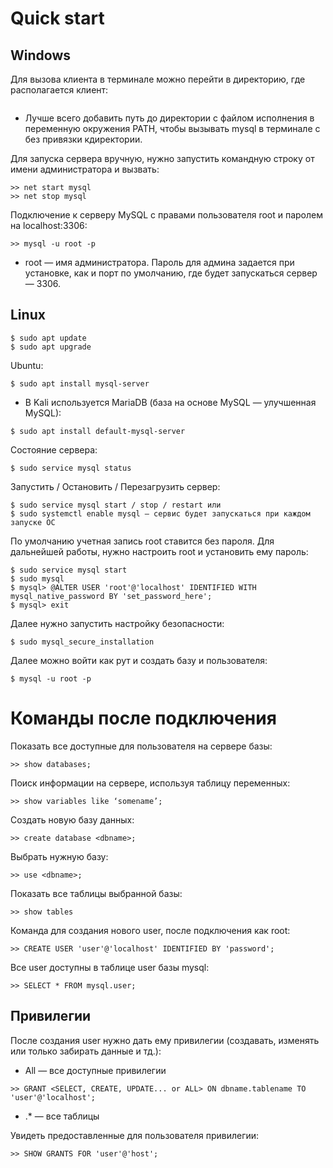 # Quick start

## Windows

Для вызова клиента в терминале можно перейти в директорию, где располагается клиент:

```>> cd mysql\mysql server 8.0\bin
```

- Лучше всего добавить путь до директории с файлом исполнения в переменную окружения PATH, чтобы вызывать mysql в терминале с без привязки кдиректории.
 
Для запуска сервера вручную, нужно запустить командную строку от имени администратора и вызвать:
```
>> net start mysql 
>> net stop mysql
```
Подключение к серверу MySQL с правами пользователя root и паролем на localhost:3306:
```
>> mysql -u root -p
```
- root — имя администратора. Пароль для админа задается при 
установке, как и порт по умолчанию, где будет запускаться сервер — 3306.

## Linux

```
$ sudo apt update 
$ sudo apt upgrade

```
Ubuntu:
```
$ sudo apt install mysql-server
```
- В Kali используется MariaDB (база на основе MySQL — улучшенная MySQL):

```
$ sudo apt install default-mysql-server
```

Состояние сервера:
```
$ sudo service mysql status
```

Запустить / Остановить / Перезагрузить сервер:
```
$ sudo service mysql start / stop / restart или
$ sudo systemctl enable mysql — сервис будет запускаться при каждом запуске ОС
```

По умолчанию учетная запись root ставится без пароля. Для дальнейшей работы, нужно настроить root и установить ему пароль:
```
$ sudo service mysql start
$ sudo mysql
$ mysql> @ALTER USER 'root'@'localhost' IDENTIFIED WITH mysql_native_password BY 'set_password_here';   
$ mysql> exit
```

Далее нужно запустить настройку безопасности:
```
$ sudo mysql_secure_installation
```

Далее можно войти как рут и создать базу и пользователя:
```
$ mysql -u root -p
```

# Команды после подключения 
Показать все доступные для пользователя на сервере базы:
```
>> show databases;
```

Поиск информации на сервере, используя таблицу переменных:
```
>> show variables like ‘somename’;

```
Создать новую базу данных:

```
>> create database <dbname>;
```

Выбрать нужную базу:

```
>> use <dbname>;
```

Показать все таблицы выбранной базы:

```
>> show tables 
```

Команда для создания нового user, после подключения как root:

```
>> CREATE USER 'user'@'localhost' IDENTIFIED BY 'password';
```

Все user доступны в таблице user базы mysql:

```
>> SELECT * FROM mysql.user;
```
## Привилегии

После создания user нужно дать ему привилегии (создавать, изменять или только забирать данные и тд.):

- All — все доступные привилегии

```
>> GRANT <SELECT, CREATE, UPDATE... or ALL> ON dbname.tablename TO 'user'@'localhost';
```

- .* — все таблицы

Увидеть предоставленные для пользователя привилегии:

```
>> SHOW GRANTS FOR 'user'@'host';
```

